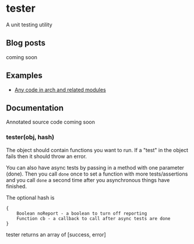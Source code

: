 # tester

A unit testing utility

## Blog posts

coming soon

## Examples

 - [Any code in arch and related modules][1]

## Documentation 

Annotated source code coming soon

### tester(obj, hash)

The object should contain functions you want to run. If a "test" in the object fails then it should throw an error.

You can also have async tests by passing in a method with one parameter (done). Then you call `done` once to set a function with more tests/assertions and you call `done` a second time after you asynchronous things have finished.

The optional hash is

	{
        Boolean noReport - a boolean to turn off reporting
        Function cb - a callback to call after async tests are done
    }

tester returns an array of [success, error]


   [1]: http://www.github.com/Raynos/arch
